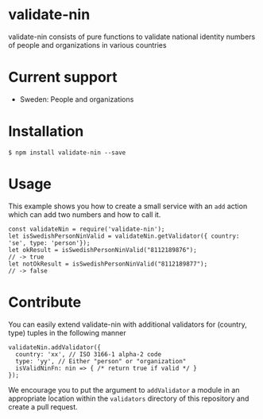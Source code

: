 # validate-nin

validate-nin consists of pure functions to validate national identity numbers of people and organizations in various countries

# Current support
- Sweden: People and organizations

# Installation
```
$ npm install validate-nin --save
```

# Usage
This example shows you how to create a small service with an `add` action which can add two numbers and how to call it.
```
const validateNin = require('validate-nin');
let isSwedishPersonNinValid = validateNin.getValidator({ country: 'se', type: 'person'});
let okResult = isSwedishPersonNinValid("8112189876");
// -> true
let notOkResult = isSwedishPersonNinValid("8112189877");
// -> false
```

# Contribute
You can easily extend validate-nin with additional validators for (country, type) tuples in the following manner
```
validateNin.addValidator({
  country: 'xx', // ISO 3166-1 alpha-2 code
  type: 'yy', // Either "person" or "organization"
  isValidNinFn: nin => { /* return true if valid */ }
});
```

We encourage you to put the argument to `addValidator` a module in an appropriate location within the `validators` 
directory of this repository and create a pull request.
